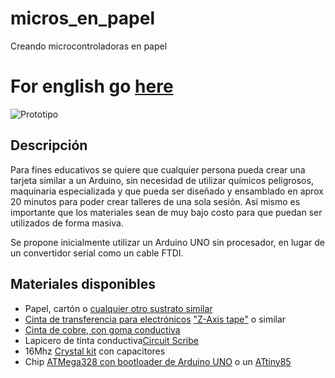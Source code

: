 # micros_en_papel
Creando microcontroladoras en papel

# For english go [here](https://github.com/fede2cr/micros_en_papel/blob/master/README.en.md)

![Prototipo](https://github.com/fede2cr/micros_en_papel/blob/master/doc/img/prototipos/prototipo.gif)

## Descripción

Para fines educativos se quiere que cualquier persona pueda crear una tarjeta similar a un Arduino, sin necesidad de utilizar químicos peligrosos, maquinaria especializada y que pueda ser diseñado y ensamblado en aprox 20 minutos para poder crear talleres de una sola sesión. Así mismo es importante que los materiales sean de muy bajo costo para que puedan ser utilizados de forma masiva.

Se propone inicialmente utilizar un Arduino UNO sin procesador, en lugar de un convertidor serial como un cable FTDI.

## Materiales disponibles

* Papel, cartón o [cualquier otro sustrato similar](https://www.amazon.com/Paper-High-Elephant-Notebook-Large/dp/B00512F4NU/ref=sr_1_27?ie=UTF8&qid=1488605679&sr=8-27)
* [Cinta de transferencia para electrónicos](https://www.amazon.com/dp/B00HDDRUIM/ref=wl_it_dp_o_pC_nS_ttl?_encoding=UTF8&colid=3C30BG4N9HBTS&coliid=I100AKWQFII0SL&psc=1) ["Z-Axis tape"](https://www.adafruit.com/products/1656) o similar
* [Cinta de cobre, con goma conductiva](http://www.crcibernetica.com/copper-tape-5mm-50ft/)
* Lapicero de tinta conductiva[Circuit Scribe](https://www.amazon.com/gp/product/B00OZATJ3A/ref=oh_aui_detailpage_o05_s00?ie=UTF8&psc=1)
* 16Mhz [Crystal kit](http://www.crcibernetica.com/crystal-kit-for-arduino-on-a-breadboard/) con capacitores
* Chip [ATMega328 con bootloader de Arduino UNO](http://www.crcibernetica.com/atmega328-microcontroller-bootloader-uno/) o un [ATtiny85](http://www.crcibernetica.com/avr-8-pin-20mhz-8k-4a-d-attiny85/)

